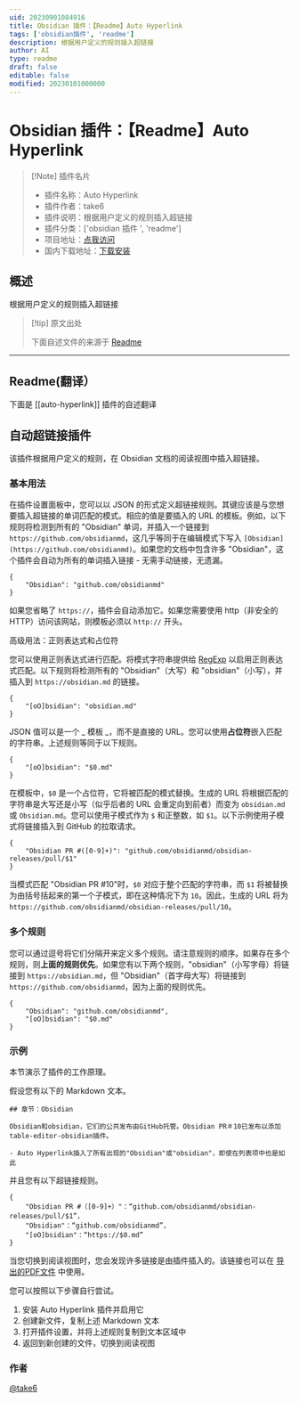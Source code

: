 ```yaml
---
uid: 20230901084916
title: Obsidian 插件：【Readme】Auto Hyperlink
tags: ['obsidian插件', 'readme']
description: 根据用户定义的规则插入超链接
author: AI
type: readme
draft: false
editable: false
modified: 20230101000000
---
```


# Obsidian 插件：【Readme】Auto Hyperlink

> [!Note] 插件名片
> - 插件名称：Auto Hyperlink
> - 插件作者：take6
> - 插件说明：根据用户定义的规则插入超链接
> - 插件分类：['obsidian 插件 ', 'readme']
> - 项目地址：[点我访问](https://github.com/take6/obsidian-plugin-auto-hyperlink)
> - 国内下载地址：[下载安装](https://pkmer.cn/products/plugin/pluginMarket/?auto-hyperlink)

## 概述

根据用户定义的规则插入超链接

> [!tip] 原文出处
>
>下面自述文件的来源于 [Readme](https://ghproxy.net/https://raw.githubusercontent.com/take6/obsidian-plugin-auto-hyperlink/master/README.md)

---

## Readme(翻译）

下面是 [[auto-hyperlink]] 插件的自述翻译

## 自动超链接插件

该插件根据用户定义的规则，在 Obsidian 文档的阅读视图中插入超链接。

### 基本用法

在插件设置面板中，您可以以 JSON 的形式定义超链接规则。其键应该是与您想要插入超链接的单词匹配的模式。相应的值是要插入的 URL 的模板。例如，以下规则将检测到所有的 "Obsidian" 单词，并插入一个链接到 `https://github.com/obsidianmd`，这几乎等同于在编辑模式下写入 `[Obsidian](https://github.com/obsidianmd)`。如果您的文档中包含许多 "Obsidian"，这个插件会自动为所有的单词插入链接 - 无需手动链接，无遗漏。

```
{
    "Obsidian": "github.com/obsidianmd"
}
```

如果您省略了 `https://`，插件会自动添加它。如果您需要使用 http（非安全的 HTTP）访问该网站，则模板必须以 `http://` 开头。

高级用法：正则表达式和占位符

您可以使用正则表达式进行匹配。将模式字符串提供给 [RegExp](https://developer.mozilla.org/ja/docs/Web/JavaScript/Reference/Global_Objects/RegExp) 以启用正则表达式匹配。以下规则将检测所有的 "Obsidian"（大写）和 "obsidian"（小写），并插入到 `https://obsidian.md` 的链接。

```
{
    "[oO]bsidian": "obsidian.md"
}
```

JSON 值可以是一个 _ 模板 _，而不是直接的 URL。您可以使用**占位符**嵌入匹配的字符串。上述规则等同于以下规则。

```
{
    "[oO]bsidian": "$0.md"
}
```

在模板中，`$0` 是一个占位符，它将被匹配的模式替换。生成的 URL 将根据匹配的字符串是大写还是小写（似乎后者的 URL 会重定向到前者）而变为 `obsidian.md` 或 `Obsidian.md`。您可以使用子模式作为 `$` 和正整数，如 `$1`。以下示例使用子模式将链接插入到 GitHub 的拉取请求。

```
{
    "Obsidian PR #([0-9]+)": "github.com/obsidianmd/obsidian-releases/pull/$1"
}
```

当模式匹配 "Obsidian PR #10"时，`$0` 对应于整个匹配的字符串，而 `$1` 将被替换为由括号括起来的第一个子模式，即在这种情况下为 `10`。因此，生成的 URL 将为 `https://github.com/obsidianmd/obsidian-releases/pull/10`。

### 多个规则

您可以通过逗号将它们分隔开来定义多个规则。请注意规则的顺序。如果存在多个规则，则**上面的规则优先**。如果您有以下两个规则，"obsidian"（小写字母）将链接到 `https://obsidian.md`，但 "Obsidian"（首字母大写）将链接到 `https://github.com/obsidianmd`，因为上面的规则优先。

```
{
    "Obsidian": "github.com/obsidianmd",
    "[oO]bsidian": "$0.md"
}
```

### 示例

本节演示了插件的工作原理。

假设您有以下的 Markdown 文本。

```
## 章节：Obsidian

Obsidian和obsidian，它们的公共发布由GitHub托管。Obsidian PR＃10已发布以添加table-editor-obsidian插件。

- Auto Hyperlink插入了所有出现的"Obsidian"或"obsidian"，即使在列表项中也是如此
```

并且您有以下超链接规则。

```
{
    "Obsidian PR #（[0-9]+）"：“github.com/obsidianmd/obsidian-releases/pull/$1”，
    "Obsidian"：“github.com/obsidianmd”，
    "[oO]bsidian"：“https://$0.md”
}
```

当您切换到阅读视图时，您会发现许多链接是由插件插入的。该链接也可以在 [导出的PDF文件](./demo/Auto-Hyperlink-Demo.pdf) 中使用。

您可以按照以下步骤自行尝试。

1. 安装 Auto Hyperlink 插件并启用它
2. 创建新文件，复制上述 Markdown 文本
3. 打开插件设置，并将上述规则复制到文本区域中
4. 返回到新创建的文件，切换到阅读视图

### 作者

[@take6](https://github.com/take6)
